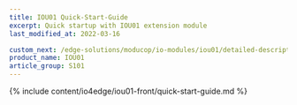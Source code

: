 ```yaml
---
title: IOU01 Quick-Start-Guide
excerpt: Quick startup with IOU01 extension module
last_modified_at: 2022-03-16

custom_next: /edge-solutions/moducop/io-modules/iou01/detailed-description/
product_name: IOU01
article_group: S101
---
```


{% include content/io4edge/iou01-front/quick-start-guide.md %}
